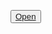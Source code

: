 
<button class="button"><a href="https://docs.google.com/document/d/1ovg93RR4rp8Y0S1OFaowNRTEUdhwuoojuD-88pYi0SM/edit?pli=1">Open</a></button>



